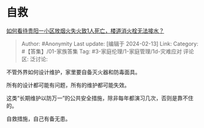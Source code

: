 # 自救
[如何看待贵阳一小区放烟火失火致1人死亡，楼道消火栓无法接水？](https://www.zhihu.com/question/642128121/answer/3395088075)

> Author: #Anonymity
> Last update: [编辑于 2024-02-13]
> Link:
> Category: #【答集】/01-家族答集
> Tag: #3-家庭伦理/1-家庭管理/1d-灾难应对
> 评论区:
> 泛讨论:

不管外界如何设计维护，家里要自备灭火器和防毒面具。

所有的设计都可能有问题，所有的维护都可能失效。

这类“长期维护以防万一”的公共安全措施，除非每年都演习几次，否则是靠不住的。

自救措施，自己有备无患。
